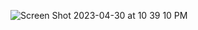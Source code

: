 
![Screen Shot 2023-04-30 at 10 39 10 PM](https://user-images.githubusercontent.com/126373389/235393925-6da61a1f-694b-4575-8ae2-32958c993804.png)
